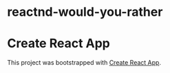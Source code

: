 # reactnd-would-you-rather

# Create React App
This project was bootstrapped with [Create React App](https://github.com/facebook/create-react-app).